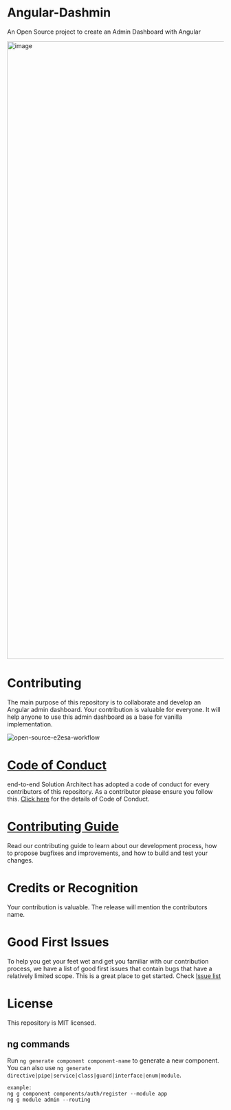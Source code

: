 # Angular-Dashmin
An Open Source project to create an Admin Dashboard with Angular

<img width="1438" alt="image" src="https://user-images.githubusercontent.com/62712515/181852984-15009782-469d-4cd2-ba10-2fc002fab2e4.png">

# Contributing
The main purpose of this repository is to collaborate and develop an Angular admin dashboard. Your contribution is valuable for everyone. It will help anyone to use this admin dashboard as a base for vanilla implementation.

![open-source-e2esa-workflow](https://user-images.githubusercontent.com/62712515/182512808-d7e778e0-bedb-4de6-a2f6-fc7fb7812622.png)


# [Code of Conduct](https://e2esolutionarchitect.com/open-source-guide)
end-to-end Solution Architect has adopted a code of conduct for every contributors of this repository. As a contributor please ensure you follow this. [Click here](https://e2esolutionarchitect.com/open-source-guide) for the details of Code of Conduct. 

# [Contributing Guide](https://e2esolutionarchitect.com/open-source-guide)
Read our contributing guide to learn about our development process, how to propose bugfixes and improvements, and how to build and test your changes.

# Credits or Recognition
Your contribution is valuable. The release will mention the contributors name. 

# Good First Issues
To help you get your feet wet and get you familiar with our contribution process, we have a list of good first issues that contain bugs that have a relatively limited scope. This is a great place to get started. Check [Issue list](https://github.com/e2eSolutionArchitect/angular-dashmin/issues)

# License
This repository is MIT licensed.

## ng commands

Run `ng generate component component-name` to generate a new component. You can also use `ng generate directive|pipe|service|class|guard|interface|enum|module`.

```
example:
ng g component components/auth/register --module app
ng g module admin --routing
```
